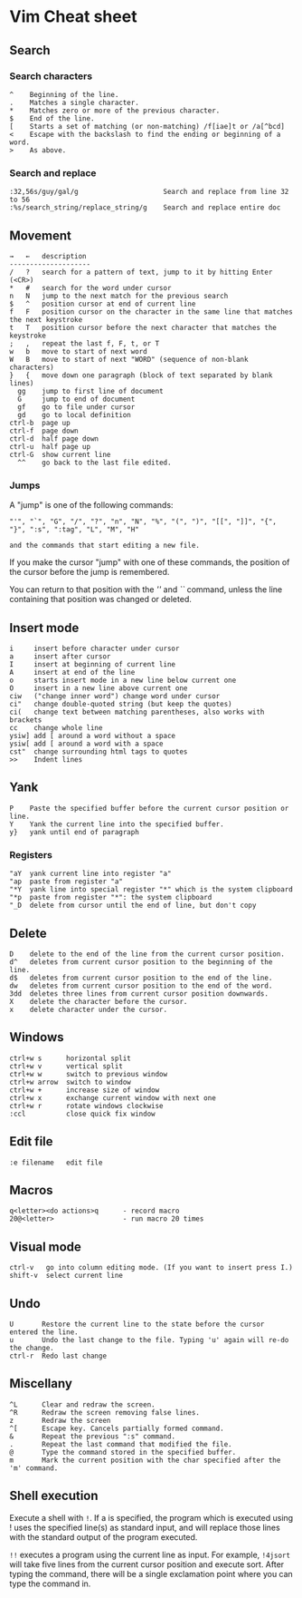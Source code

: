 # Vim Cheat sheet

## Search

### Search characters

    ^    Beginning of the line.
    .    Matches a single character. 
    *    Matches zero or more of the previous character. 
    $    End of the line.
    [    Starts a set of matching (or non-matching) /f[iae]t or /a[^bcd] 
    <    Escape with the backslash to find the ending or beginning of a word. 
    >    As above.

### Search and replace

    :32,56s/guy/gal/g                     Search and replace from line 32 to 56 
    :%s/search_string/replace_string/g    Search and replace entire doc 

## Movement

    →   ←   description
    --------------------
    /   ?   search for a pattern of text, jump to it by hitting Enter (<CR>)
    *   #   search for the word under cursor
    n   N   jump to the next match for the previous search
    $   ^   position cursor at end of current line
    f   F   position cursor on the character in the same line that matches the next keystroke
    t   T   position cursor before the next character that matches the keystroke
    ;   ,   repeat the last f, F, t, or T
    w   b   move to start of next word
    W   B   move to start of next "WORD" (sequence of non-blank characters)
    }   {   move down one paragraph (block of text separated by blank lines)
      gg    jump to first line of document
      G     jump to end of document
      gf    go to file under cursor
      gd    go to local definition
    ctrl-b  page up
    ctrl-f  page down
    ctrl-d  half page down
    ctrl-u  half page up
    ctrl-G  show current line
      ^^    go back to the last file edited. 

### Jumps

A "jump" is one of the following commands: 

    "'", "`", "G", "/", "?", "n", "N", "%", "(", ")", "[[", "]]", "{", "}", ":s", ":tag", "L", "M", "H"

    and the commands that start editing a new file.

If you make the cursor "jump" with one of these commands, the position of the cursor before the jump is remembered.

You can return to that position with the _''_ and _``_ command, unless the line containing that position was changed or deleted.

## Insert mode

    i     insert before character under cursor
    a     insert after cursor
    I     insert at beginning of current line
    A     insert at end of the line
    o     starts insert mode in a new line below current one
    O     insert in a new line above current one
    ciw   ("change inner word") change word under cursor
    ci"   change double-quoted string (but keep the quotes)
    ci(   change text between matching parentheses, also works with brackets
    cc    change whole line
    ysiw] add [ around a word without a space
    ysiw[ add [ around a word with a space
    cst"  change surrounding html tags to quotes
    >>    Indent lines

## Yank

    P    Paste the specified buffer before the current cursor position or line.
    Y    Yank the current line into the specified buffer. 
    y}   yank until end of paragraph

### Registers

    "aY  yank current line into register "a"
    "ap  paste from register "a"
    "*Y  yank line into special register "*" which is the system clipboard
    "*p  paste from register "*": the system clipboard
    "_D  delete from cursor until the end of line, but don't copy


## Delete 

    D    delete to the end of the line from the current cursor position. 
    d^   deletes from current cursor position to the beginning of the line. 
    d$   deletes from current cursor position to the end of the line. 
    dw   deletes from current cursor position to the end of the word. 
    3dd  deletes three lines from current cursor position downwards. 
    X    delete the character before the cursor. 
    x    delete character under the cursor.

## Windows 

    ctrl+w s      horizontal split
    ctrl+w v      vertical split
    ctrl+w w      switch to previous window
    ctrl+w arrow  switch to window
    ctrl+w +      increase size of window
    ctrl+w x      exchange current window with next one
    ctrl+w r      rotate windows clockwise 
    :ccl          close quick fix window

## Edit file

    :e filename   edit file

## Macros 

    q<letter><do actions>q      - record macro
    20@<letter>                 - run macro 20 times

## Visual mode

    ctrl-v   go into column editing mode. (If you want to insert press I.)
    shift-v  select current line

## Undo

    U       Restore the current line to the state before the cursor entered the line. 
    u       Undo the last change to the file. Typing 'u' again will re-do the change. 
    ctrl-r  Redo last change

## Miscellany 

    ^L      Clear and redraw the screen. 
    ^R      Redraw the screen removing false lines. 
    z       Redraw the screen
    ^[      Escape key. Cancels partially formed command. 
    &       Repeat the previous ":s" command. 
    .       Repeat the last command that modified the file. 
    @       Type the command stored in the specified buffer. 
    m       Mark the current position with the char specified after the 'm' command. 

## Shell execution

Execute a shell with `!`. If a is specified, the program which is executed using ! uses the specified line(s) as standard input, and will replace those lines with the standard output of the program executed.

`!!` executes a program using the current line as input. For example, `!4jsort` will take five lines from the current cursor position and execute sort. After typing the command, there will be a single exclamation point where you can type the command in. 
